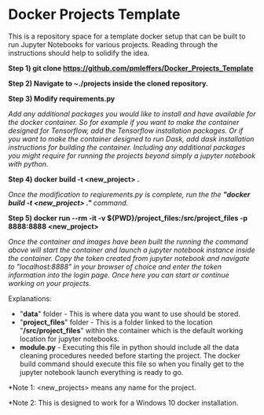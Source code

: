 # Docker Projects Template

This is a repository space for a template docker setup that can be built to run Jupyter Notebooks for various projects. Reading through the instructions should help to solidify the idea.

**Step 1) git clone https://github.com/pmleffers/Docker_Projects_Template**

**Step 2) Navigate to ~./projects inside the cloned repository.**

**Step 3) Modify requirements.py**

_Add any additional packages you would like to install and have available for the docker container. So for example if you want to make the container designed for Tensorflow, add the Tensorflow installation packages. Or if you want to make the container designed to run Dask, add dask installation instructions for building the container. Including any additional packages you might require for running the projects beyond simply a jupyter notebook with python._

**Step 4) docker build -t <new_project> .**

_Once the modification to reqiurements.py is complete, run the the **"docker build -t <new_project> ."** command._

**Step 5) docker run --rm -it -v ${PWD}/project_files:/src/project_files -p 8888:8888 <new_project>**

_Once the container and images have been built the running the command above will start the container and launch a jupyter notebook instance inside the container. Copy the token created from jupyter notebook and navigate to "localhost:8888" in your browser of choice and enter the token information into the login page. Once here you can start or continue working on your projects._

Explanations:
+ "**data**" folder - This is where data you want to use should be stored.
+ "**project_files**" folder - This is a folder linked to the location "**/src/project_files**" within the container which is the default working location for jupyter notebooks. 
+ **module.py** - Executing this file in python should include all the data cleaning procedures needed before starting the project. The docker build command should execute this file so when you finally get to the jupyter notebook launch everything is ready to go.
 
*Note 1: <new_projects> means any name for the project.

*Note 2: This is designed to work for a Windows 10 docker installation.


          



